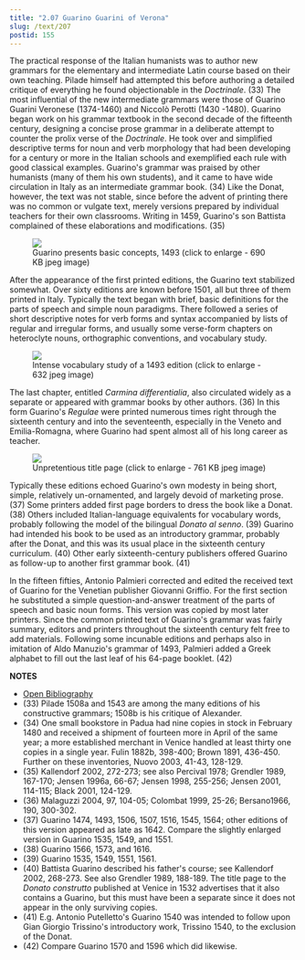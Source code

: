 ```yaml
---
title: "2.07 Guarino Guarini of Verona"
slug: /text/207
postid: 155
---
```

The practical response of the Italian humanists was to author new grammars for the elementary and intermediate Latin course based on their own teaching. Pilade himself had attempted this before authoring a detailed critique of everything he found objectionable in the *Doctrinale*. (33) The most influential of the new intermediate grammars were those of Guarino Guarini Veronese (1374-1460) and Niccolò Perotti (1430 -1480). Guarino began work on his grammar textbook in the second decade of the fifteenth century, designing a concise prose grammar in a deliberate attempt to counter the prolix verse of the *Doctrinale*. He took over and simplified descriptive terms for noun and verb morphology that had been developing for a century or more in the Italian schools and exemplified each rule with good classical examples. Guarino's grammar was praised by other humanists (many of them his own students), and it came to have wide circulation in Italy as an intermediate grammar book. (34) Like the Donat, however, the text was not stable, since before the advent of printing there was no common or vulgate text, merely versions prepared by individual teachers for their own classrooms. Writing in 1459, Guarino's son Battista complained of these elaborations and modifications. (35)


<figure class="mkdn-figure">
    <div onClick="createLightbox('/images_full/2.00_Chapter_Two/Inc.5376.5,-Regule-grammaticales,-pg.1-recto.jpg')" data="/images_full/0.00_Introduction/Wing-ZP-535.D175Negrotitle.jpg" class="mkdn-image-link" id="lbimage">
    <img class="mkdn-image" src="/images_full/2.00_Chapter_Two/Inc.5376.5,-Regule-grammaticales,-pg.1-recto.jpg" />
    <figcaption class="mkdn-figcaption">Guarino presents basic concepts, 1493 (click to enlarge - 690 KB jpeg image)</figcaption>
    </div>
</figure>

After the appearance of the first printed editions, the Guarino text stabilized somewhat. Over sixty editions are known before 1501, all but three of them printed in Italy. Typically the text began with brief, basic definitions for the parts of speech and simple noun paradigms. There followed a series of short descriptive notes for verb forms and syntax accompanied by lists of regular and irregular forms, and usually some verse-form chapters on heteroclyte nouns, orthographic conventions, and vocabulary study.


<figure class="mkdn-figure">
    <div onClick="createLightbox('/images_full/2.00_Chapter_Two/Inc.5376.5,-Regule-grammaticales,-pg.21v-22r.jpg')" data="/images_full/0.00_Introduction/Wing-ZP-535.D175Negrotitle.jpg" class="mkdn-image-link" id="lbimage">
    <img class="mkdn-image" src="/images_full/2.00_Chapter_Two/Inc.5376.5,-Regule-grammaticales,-pg.21v-22r.jpg" />
    <figcaption class="mkdn-figcaption">Intense vocabulary study of a 1493 edition (click to enlarge - 632 jpeg image)</figcaption>
    </div>
</figure>

The last chapter, entitled *Carmina differentialia*, also circulated widely as a separate or appeared with grammar books by other authors. (36) In this form Guarino's *Regulae* were printed numerous times right through the sixteenth century and into the seventeenth, especially in the Veneto and Emilia-Romagna, where Guarino had spent almost all of his long career as teacher.


<figure class="mkdn-figure">
    <div onClick="createLightbox('/images_full/2.00_Chapter_Two/Inc.5376.5,-Regule-grammaticales,-title-page.jpg')" data="/images_full/0.00_Introduction/Wing-ZP-535.D175Negrotitle.jpg" class="mkdn-image-link" id="lbimage">
    <img class="mkdn-image" src="/images_full/2.00_Chapter_Two/Inc.5376.5,-Regule-grammaticales,-title-page.jpg" />
    <figcaption class="mkdn-figcaption">Unpretentious title page (click to enlarge - 761 KB jpeg image)</figcaption>
    </div>
</figure>

Typically these editions echoed Guarino's own modesty in being short, simple, relatively un-ornamented, and largely devoid of marketing prose. (37) Some printers added first page borders to dress the book like a Donat. (38) Others included Italian-language equivalents for vocabulary words, probably following the model of the bilingual *Donato al senno*. (39) Guarino had intended his book to be used as an introductory grammar, probably after the Donat, and this was its usual place in the sixteenth century curriculum. (40) Other early sixteenth-century publishers offered Guarino as follow-up to another first grammar book. (41)

In the fifteen fifties, Antonio Palmieri corrected and edited the received text of Guarino for the Venetian publisher Giovanni Griffio. For the first section he substituted a simple question-and-answer treatment of the parts of speech and basic noun forms. This version was copied by most later printers. Since the common printed text of Guarino's grammar was fairly summary, editors and printers throughout the sixteenth century felt free to add materials. Following some incunable editions and perhaps also in imitation of Aldo Manuzio's grammar of 1493, Palmieri added a Greek alphabet to fill out the last leaf of his 64-page booklet. (42)

**NOTES**
* [Open Bibliography](/bibliography.pdf)
* (33) Pilade 1508a and 1543 are among the many editions of his constructive grammars; 1508b is his critique of Alexander.
* (34) One small bookstore in Padua had nine copies in stock in February 1480 and received a shipment of fourteen more in April of the same year; a more established merchant in Venice handled at least thirty one copies in a single year. Fulin 1882b, 398-400; Brown 1891, 436-450. Further on these inventories, Nuovo 2003, 41-43, 128-129.
* (35) Kallendorf 2002, 272-273; see also Percival 1978; Grendler 1989, 167-170; Jensen 1996a, 66-67; Jensen 1998, 255-256; Jensen 2001, 114-115; Black 2001, 124-129.
* (36) Malaguzzi 2004, 97, 104-05; Colombat 1999, 25-26; Bersano1966, 190, 300-302.
* (37) Guarino 1474, 1493, 1506, 1507, 1516, 1545, 1564; other editions of this version appeared as late as 1642. Compare the slightly enlarged version in Guarino 1535, 1549, and 1551.
* (38) Guarino 1566, 1573, and 1616.
* (39) Guarino 1535, 1549, 1551, 1561.
* (40) Battista Guarino described his father's course; see Kallendorf 2002, 268-273. See also Grendler 1989, 188-189. The title page to the *Donato construtto* published at Venice in 1532 advertises that it also contains a Guarino, but this must have been a separate since it does not appear in the only surviving copies.
* (41) E.g. Antonio Putelletto's Guarino 1540 was intended to follow upon Gian Giorgio Trissino's introductory work, Trissino 1540, to the exclusion of the Donat.
* (42) Compare Guarino 1570 and 1596 which did likewise.
